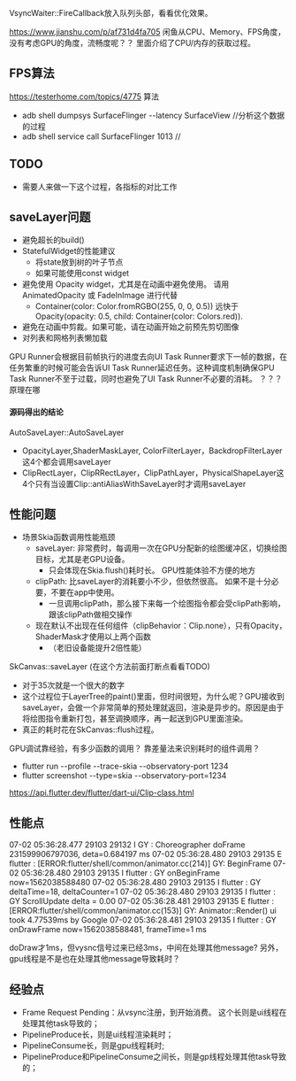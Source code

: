VsyncWaiter::FireCallback放入队列头部，看看优化效果。


https://www.jianshu.com/p/af731d4fa705
闲鱼从CPU、Memory、FPS角度，没有考虑GPU的角度，流畅度呢？？ 里面介绍了CPU/内存的获取过程。

## FPS算法
https://testerhome.com/topics/4775 算法

- adb shell dumpsys SurfaceFlinger --latency SurfaceView  //分析这个数据的过程
- adb shell service call SurfaceFlinger 1013 //


## TODO

- 需要人来做一下这个过程，各指标的对比工作

## saveLayer问题

- 避免超长的build()
- StatefulWidget的性能建议
  - 将state放到树的叶子节点
  - 如果可能使用const widget
- 避免使用 Opacity widget，尤其是在动画中避免使用。 请用 AnimatedOpacity 或 FadeInImage 进行代替
  - Container(color: Color.fromRGBO(255, 0, 0, 0.5)) 远快于 Opacity(opacity: 0.5, child: Container(color: Colors.red)).
- 避免在动画中剪裁。如果可能，请在动画开始之前预先剪切图像
- 对列表和网格列表懒加载




GPU Runner会根据目前帧执行的进度去向UI Task Runner要求下一帧的数据，在任务繁重的时候可能会告诉UI Task Runner延迟任务。这种调度机制确保GPU Task Runner不至于过载，同时也避免了UI Task Runner不必要的消耗。 ？？？ 原理在哪



#### 源码得出的结论

AutoSaveLayer::AutoSaveLayer

- OpacityLayer,ShaderMaskLayer, ColorFilterLayer，BackdropFilterLayer这4个都会调用saveLayer
- ClipRectLayer，ClipRRectLayer，ClipPathLayer，PhysicalShapeLayer这4个只有当设置Clip::antiAliasWithSaveLayer时才调用saveLayer


## 性能问题

- 场景Skia函数调用性能瓶颈
  - saveLayer: 非常费时，每调用一次在GPU分配新的绘图缓冲区，切换绘图目标，尤其是老GPU设备。
    - 只会体现在Skia.flush()耗时长。 GPU性能体验不方便的地方
  - clipPath: 比saveLayer的消耗要小不少，但依然很高。 如果不是十分必要，不要在app中使用。
    - 一旦调用clipPath，那么接下来每一个绘图指令都会受clipPath影响，跟该clipPath做相交操作
  - 现在默认不出现在任何组件（clipBehavior：Clip.none），只有Opacity，ShaderMask才使用以上两个函数
    - （老旧设备能提升2倍性能）

SkCanvas::saveLayer (在这个方法前面打断点看看TODO)
  - 对于35次就是一个很大的数字
  - 这个过程位于LayerTree的paint()里面，但时间很短，为什么呢？GPU接收到saveLayer，会做一个非常简单的预处理就返回，渲染是异步的。原因是由于将绘图指令重新打包，甚至调换顺序，再一起送到GPU里面渲染。
  - 真正的耗时花在SkCanvas::flush过程。  

GPU调试靠经验，有多少函数的调用？
靠差量法来识别耗时的组件调用？

- flutter run --profile --trace-skia --observatory-port 1234
- flutter screenshot --type=skia --observatory-port=1234

https://api.flutter.dev/flutter/dart-ui/Clip-class.html

## 性能点

07-02 05:36:28.477 29103 29132 I GY      : Choreographer doFrame 231599906797036, deta=0.684197 ms
07-02 05:36:28.480 29103 29135 E flutter : [ERROR:flutter/shell/common/animator.cc(214)] GY: BeginFrame
07-02 05:36:28.480 29103 29135 I flutter : GY onBeginFrame now=1562038588480
07-02 05:36:28.480 29103 29135 I flutter : GY deltaTime=18, deltaCounter=1
07-02 05:36:28.480 29103 29135 I flutter : GY ScrollUpdate delta = 0.00
07-02 05:36:28.481 29103 29135 E flutter : [ERROR:flutter/shell/common/animator.cc(153)] GY: Animator::Render() ui took 4.77539ms by Google
07-02 05:36:28.481 29103 29135 I flutter : GY onDrawFrame now=1562038588481, frameTime=1 ms

doDraw才1ms，但vysnc信号过来已经3ms，中间在处理其他message?
另外，gpu线程是不是也在处理其他message导致耗时？

## 经验点

- Frame Request Pending：从vsync注册，到开始消费。 这个长则是ui线程在处理其他task导致的；
- PipelineProduce长，则是ui线程渲染耗时；
- PipelineConsume长，则是gpu线程耗时;
- PipelineProduce和PipelineConsume之间长，则是gp线程处理其他task导致的；
